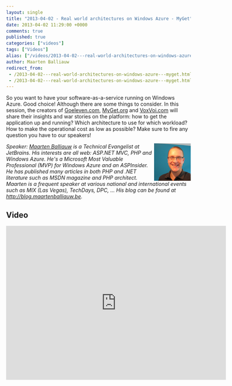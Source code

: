 ```yaml
---
layout: single
title: "2013-04-02 - Real world architectures on Windows Azure - MyGet"
date: 2013-04-02 11:29:00 +0000
comments: true
published: true
categories: ["videos"]
tags: ["Videos"]
alias: ["/videos/2013-04-02---real-world-architectures-on-windows-azure---myget"]
author: Maarten Balliauw
redirect_from:
 - /2013-04-02---real-world-architectures-on-windows-azure---myget.html
 - /2013-04-02---real-world-architectures-on-windows-azure---myget.html
---
```


<p>So you want to have your software-as-a-service running on Windows Azure. Good choice! Although there are some things to consider. In this session, the creators of <a href="http://www.goeleven.com">Goeleven.com</a>, <a href="http://www.myget.org">MyGet.org</a> and <a href="http://www.voxvoi.com">VoxVoi.com</a> will share their insights and war stories&nbsp;on the platform: how to get the application up and running? Which architecture to use for which workload? How to make the operational cost as low as possible? Make sure to fire any question you have to our speakers!</p>
<p><em><img width="100" height="102" align="right" alt="" src="/assets/media/speakers/maarten-balliauw.jpg">Speaker: <a href="http://blog.maartenballiauw.be">Maarten Balliauw</a> is a Technical Evangelist at JetBrains. His interests are all web: ASP.NET MVC, PHP and Windows Azure. He's a Microsoft Most Valuable Professional (MVP) for Windows Azure and an ASPInsider. He has published many articles in both PHP and .NET literature such as MSDN magazine and PHP architect. Maarten is a frequent speaker at various national and international events such as MIX (Las Vegas), TechDays, DPC, ... His blog can be found at <a href="http://blog.maartenballiauw.be">http://blog.maartenballiauw.be</a>.</em></p>

<h2>Video</h2>
<div>
				
				
				
<iframe width="600" height="420" src="http://www.youtube.com/embed/y00pO7OQrzU?hd=1" frameborder="0" allowfullscreen=""></iframe>
				
</div>







